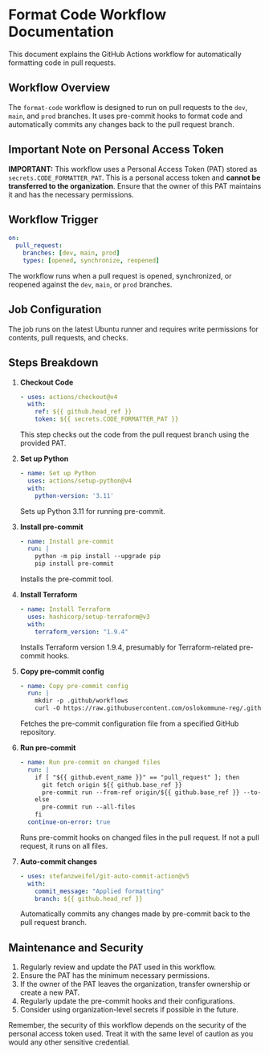 # Format Code Workflow Documentation

This document explains the GitHub Actions workflow for automatically formatting code in pull requests.

## Workflow Overview

The `format-code` workflow is designed to run on pull requests to the `dev`, `main`, and `prod` branches. It uses pre-commit hooks to format code and automatically commits any changes back to the pull request branch.

## Important Note on Personal Access Token

**IMPORTANT:** This workflow uses a Personal Access Token (PAT) stored as `secrets.CODE_FORMATTER_PAT`. This is a personal access token and **cannot be transferred to the organization**. Ensure that the owner of this PAT maintains it and has the necessary permissions.

## Workflow Trigger

```yaml
on:
  pull_request:
    branches: [dev, main, prod]
    types: [opened, synchronize, reopened]
```

The workflow runs when a pull request is opened, synchronized, or reopened against the `dev`, `main`, or `prod` branches.

## Job Configuration

The job runs on the latest Ubuntu runner and requires write permissions for contents, pull requests, and checks.

## Steps Breakdown

1. **Checkout Code**
   ```yaml
   - uses: actions/checkout@v4
     with:
       ref: ${{ github.head_ref }}
       token: ${{ secrets.CODE_FORMATTER_PAT }}
   ```
   This step checks out the code from the pull request branch using the provided PAT.

2. **Set up Python**
   ```yaml
   - name: Set up Python
     uses: actions/setup-python@v4
     with:
       python-version: '3.11'
   ```
   Sets up Python 3.11 for running pre-commit.

3. **Install pre-commit**
   ```yaml
   - name: Install pre-commit
     run: |
       python -m pip install --upgrade pip
       pip install pre-commit
   ```
   Installs the pre-commit tool.

4. **Install Terraform**
   ```yaml
   - name: Install Terraform
     uses: hashicorp/setup-terraform@v3
     with:
       terraform_version: "1.9.4"
   ```
   Installs Terraform version 1.9.4, presumably for Terraform-related pre-commit hooks.

5. **Copy pre-commit config**
   ```yaml
   - name: Copy pre-commit config
     run: |
       mkdir -p .github/workflows
       curl -O https://raw.githubusercontent.com/oslokommune-reg/.github/prod/.github/workflows/config/.pre-commit-config.yaml
   ```
   Fetches the pre-commit configuration file from a specified GitHub repository.

6. **Run pre-commit**
   ```yaml
   - name: Run pre-commit on changed files
     run: |
       if [ "${{ github.event_name }}" == "pull_request" ]; then
         git fetch origin ${{ github.base_ref }}
         pre-commit run --from-ref origin/${{ github.base_ref }} --to-ref HEAD
       else
         pre-commit run --all-files
       fi
     continue-on-error: true
   ```
   Runs pre-commit hooks on changed files in the pull request. If not a pull request, it runs on all files.

7. **Auto-commit changes**
   ```yaml
   - uses: stefanzweifel/git-auto-commit-action@v5
     with:
       commit_message: "Applied formatting"
       branch: ${{ github.head_ref }}
   ```
   Automatically commits any changes made by pre-commit back to the pull request branch.

## Maintenance and Security

1. Regularly review and update the PAT used in this workflow.
2. Ensure the PAT has the minimum necessary permissions.
3. If the owner of the PAT leaves the organization, transfer ownership or create a new PAT.
4. Regularly update the pre-commit hooks and their configurations.
5. Consider using organization-level secrets if possible in the future.

Remember, the security of this workflow depends on the security of the personal access token used. Treat it with the same level of caution as you would any other sensitive credential.
